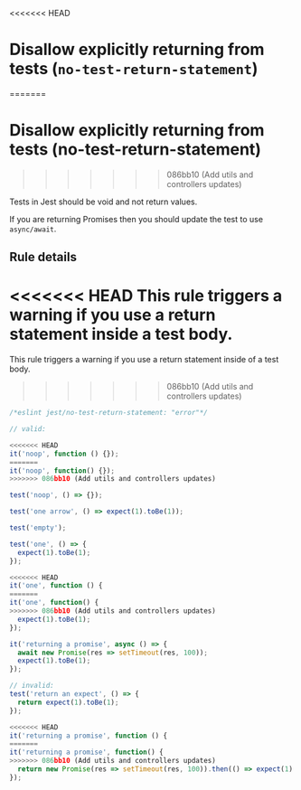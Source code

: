 <<<<<<< HEAD
# Disallow explicitly returning from tests (`no-test-return-statement`)

<!-- end auto-generated rule header -->
=======
# Disallow explicitly returning from tests (no-test-return-statement)
>>>>>>> 086bb10 (Add utils and controllers updates)

Tests in Jest should be void and not return values.

If you are returning Promises then you should update the test to use
`async/await`.

## Rule details

<<<<<<< HEAD
This rule triggers a warning if you use a return statement inside a test body.
=======
This rule triggers a warning if you use a return statement inside of a test
body.
>>>>>>> 086bb10 (Add utils and controllers updates)

```js
/*eslint jest/no-test-return-statement: "error"*/

// valid:

<<<<<<< HEAD
it('noop', function () {});
=======
it('noop', function() {});
>>>>>>> 086bb10 (Add utils and controllers updates)

test('noop', () => {});

test('one arrow', () => expect(1).toBe(1));

test('empty');

test('one', () => {
  expect(1).toBe(1);
});

<<<<<<< HEAD
it('one', function () {
=======
it('one', function() {
>>>>>>> 086bb10 (Add utils and controllers updates)
  expect(1).toBe(1);
});

it('returning a promise', async () => {
  await new Promise(res => setTimeout(res, 100));
  expect(1).toBe(1);
});

// invalid:
test('return an expect', () => {
  return expect(1).toBe(1);
});

<<<<<<< HEAD
it('returning a promise', function () {
=======
it('returning a promise', function() {
>>>>>>> 086bb10 (Add utils and controllers updates)
  return new Promise(res => setTimeout(res, 100)).then(() => expect(1).toBe(1));
});
```
